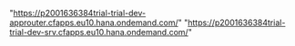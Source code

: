 "https://p2001636384trial-trial-dev-approuter.cfapps.eu10.hana.ondemand.com/"
"https://p2001636384trial-trial-dev-srv.cfapps.eu10.hana.ondemand.com/"
